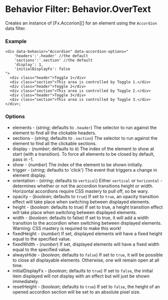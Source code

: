 Behavior Filter: Behavior.OverText
===================================

Creates an instance of [Fx.Accorion][] for an element using the `Accordion` data filter.

### Example

	<div data-behavior="Accordion" data-accordion-options="
	    'headers':'.header' //the default
	    'sections':'.section' //the default
	    'display': 1,
	    'initialDisplayFx': false
	">
	  <div class="header">Toggle 1</div>
	  <div class="section">This area is controlled by Toggle 1.</div>
	  <div class="header">Toggle 2</div>
	  <div class="section">This area is controlled by Toggle 2.</div>
	  <div class="header">Toggle 3</div>
	  <div class="section">This area is controlled by Toggle 3.</div>
	</div>;

### Options

* elements - (*string*; defaults to `.header`) The selector to run against the element to find all the clickable headers.
* sections - (*string*; defaults to `.section`) The selector to run against the element to find all the clickable sections.
* display - (*number*; defaults to `0`) The index of the element to show at start (with a transition). To force all elements to be closed by default, pass in -1.
* show  - (*number*) The index of the element to be shown initially.
* trigger - (*string*; defaults to 'click') The event that triggers a change in element display.
* orientation - (*string*; defaults to `vertical`) Either `vertical` or `horizontal` - determines whether or not the accordion transitions height or width. Horizontal accordions require CSS mastery to pull off, so be wary.
* opacity - (*boolean*; defaults to `true`) If set to `true`, an opacity transition effect will take place when switching between displayed elements.
* height      - (*boolean*: defaults to true) If set to true, a height transition effect will take place when switching between displayed elements.
* width       - (*boolean*: defaults to false) If set to true, it will add a width transition to the accordion when switching between displayed elements. Warning: CSS mastery is required to make this work!
* fixedHeight - (*number*) If set, displayed elements will have a fixed height equal to the specified value.
* fixedWidth - (*number*) If set, displayed elements will have a fixed width equal to the specified value.
* alwaysHide - (*boolean*; defaults to `false`) If set to `true`, it will be possible to close all displayable elements. Otherwise, one will remain open at all time.
* initialDisplayFx - (*boolean*; defaults to `true`) If set to `false`, the initial item displayed will not display with an effect but will just be shown immediately.
* resetHeight - (*boolean*; defaults to `true`) If set to `false`, the height of an opened accordion section will be set to an absolute pixel size.

[Fx.Accordion]: http://mootools.net/docs/more/Fx/Fx.Accordion